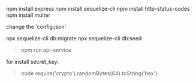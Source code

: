 npm install express
npm install sequelize-cli
npm install http-status-codes
npm install multer

change the 'config.json'

npx sequelize-cli db:migrate
npx sequelize-cli db:seed

> npm run api-service

for install secret_key:

> node
> require('crypto').randomBytes(64).toString('hex')
